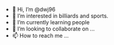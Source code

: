 - 👋 Hi, I’m @dwj96
- 👀 I’m interested in billiards and sports.
- 🌱 I’m currently learning people
- 💞️ I’m looking to collaborate on ...
- 📫 How to reach me ...

<!---
dwj96/dwj96 is a ✨ special ✨ repository because its `README.md` (this file) appears on your GitHub profile.
You can click the Preview link to take a look at your changes.
--->
